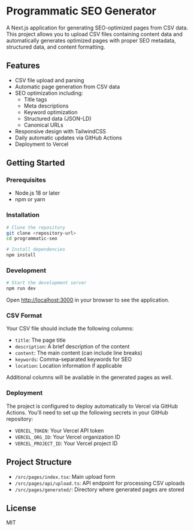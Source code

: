 # Programmatic SEO Generator

A Next.js application for generating SEO-optimized pages from CSV data. This project allows you to upload CSV files containing content data and automatically generates optimized pages with proper SEO metadata, structured data, and content formatting.

## Features

- CSV file upload and parsing
- Automatic page generation from CSV data
- SEO optimization including:
  - Title tags
  - Meta descriptions
  - Keyword optimization
  - Structured data (JSON-LD)
  - Canonical URLs
- Responsive design with TailwindCSS
- Daily automatic updates via GitHub Actions
- Deployment to Vercel

## Getting Started

### Prerequisites

- Node.js 18 or later
- npm or yarn

### Installation

```bash
# Clone the repository
git clone <repository-url>
cd programmatic-seo

# Install dependencies
npm install
```

### Development

```bash
# Start the development server
npm run dev
```

Open [http://localhost:3000](http://localhost:3000) in your browser to see the application.

### CSV Format

Your CSV file should include the following columns:

- `title`: The page title
- `description`: A brief description of the content
- `content`: The main content (can include line breaks)
- `keywords`: Comma-separated keywords for SEO
- `location`: Location information if applicable

Additional columns will be available in the generated pages as well.

### Deployment

The project is configured to deploy automatically to Vercel via GitHub Actions. You'll need to set up the following secrets in your GitHub repository:

- `VERCEL_TOKEN`: Your Vercel API token
- `VERCEL_ORG_ID`: Your Vercel organization ID
- `VERCEL_PROJECT_ID`: Your Vercel project ID

## Project Structure

- `/src/pages/index.tsx`: Main upload form
- `/src/pages/api/upload.ts`: API endpoint for processing CSV uploads
- `/src/pages/generated/`: Directory where generated pages are stored

## License

MIT